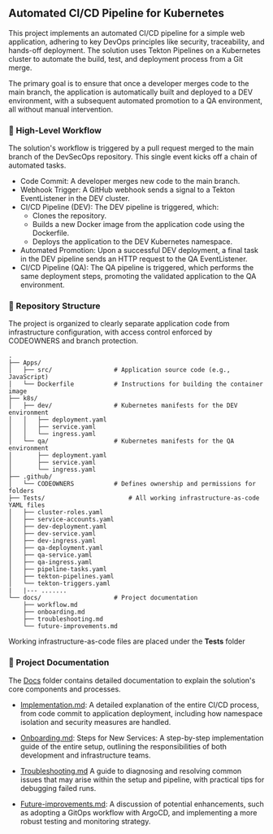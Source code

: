 
## Automated CI/CD Pipeline for Kubernetes
This project implements an automated CI/CD pipeline for a simple web application, adhering to key DevOps principles like security, traceability, and hands-off deployment. The solution uses Tekton Pipelines on a Kubernetes cluster to automate the build, test, and deployment process from a Git merge.

The primary goal is to ensure that once a developer merges code to the main branch, the application is automatically built and deployed to a DEV environment, with a subsequent automated promotion to a QA environment, all without manual intervention.

### 🚀 High-Level Workflow
The solution's workflow is triggered by a pull request merged to the main branch of the DevSecOps repository. This single event kicks off a chain of automated tasks.

- Code Commit: A developer merges new code to the main branch.
- Webhook Trigger: A GitHub webhook sends a signal to a Tekton EventListener in the DEV cluster.
- CI/CD Pipeline (DEV): The DEV pipeline is triggered, which:
   - Clones the repository.
   - Builds a new Docker image from the application code using the Dockerfile.
   - Deploys the application to the DEV Kubernetes namespace.
- Automated Promotion: Upon a successful DEV deployment, a final task in the DEV pipeline sends an HTTP request to the QA EventListener.
- CI/CD Pipeline (QA): The QA pipeline is triggered, which performs the same deployment steps, promoting the validated application to the QA environment.

### 📂 Repository Structure
The project is organized to clearly separate application code from infrastructure configuration, with access control enforced by CODEOWNERS and branch protection.
```text
.
├── Apps/
│   ├── src/                 # Application source code (e.g., JavaScript)
│   └── Dockerfile           # Instructions for building the container image
├── k8s/
│   ├── dev/                 # Kubernetes manifests for the DEV environment
│   │   ├── deployment.yaml
│   │   ├── service.yaml
│   │   └── ingress.yaml
│   └── qa/                  # Kubernetes manifests for the QA environment
│       ├── deployment.yaml
│       ├── service.yaml
│       └── ingress.yaml
├── .github/
│   └── CODEOWNERS           # Defines ownership and permissions for folders
├── Tests/                       # All working infrastructure-as-code YAML files
│   ├── cluster-roles.yaml
│   ├── service-accounts.yaml
│   ├── dev-deployment.yaml
│   ├── dev-service.yaml
│   ├── dev-ingress.yaml
│   ├── qa-deployment.yaml
│   ├── qa-service.yaml
│   ├── qa-ingress.yaml
│   ├── pipeline-tasks.yaml
│   ├── tekton-pipelines.yaml
│   └── tekton-triggers.yaml
|   |--- .......
└── docs/                    # Project documentation
    ├── workflow.md
    ├── onboarding.md
    ├── troubleshooting.md
    └── future-improvements.md
```
Working infrastructure-as-code files are placed under the **Tests** folder
### 📝 Project Documentation
The [Docs](Docs) folder contains detailed documentation to explain the solution's core components and processes.

- [Implementation.md](Docs/Implementation.md): A detailed explanation of the entire CI/CD process, from code commit to application deployment, including how namespace isolation and security measures are handled.

- [Onboarding.md](Docs/Onboarding.md): Steps for New Services: A step-by-step implementation guide of the entire setup, outlining the responsibilities of both development and infrastructure teams.

- [Troubleshooting.md](Docs/Troubleshooting.md) A guide to diagnosing and resolving common issues that may arise within the setup and pipeline, with practical tips for debugging failed runs.

- [Future-improvements.md](Docs/Future-improvements.md): A discussion of potential enhancements, such as adopting a GitOps workflow with ArgoCD, and implementing a more robust testing and monitoring strategy.
